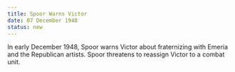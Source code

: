 ```yaml
---
title: Spoor Warns Victor
date: 07 December 1948 
status: new
---
```


In early December 1948, Spoor warns Victor about fraternizing with
Emeria and the Republican artists. Spoor threatens to reassign Victor to
a combat unit.
